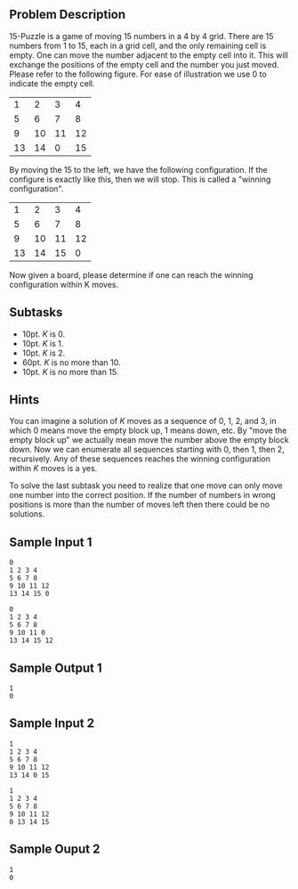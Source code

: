 ## Problem Description ##

15-Puzzle is a game of moving 15 numbers in a 4 by 4 grid. There are 15 numbers from 1 to 15, each in a grid cell, and the only remaining cell is empty. One can move the number adjacent to the empty cell into it. This will exchange the positions of the empty cell and the number you just moved. Please refer to the following figure. For ease of illustration we use 0 to indicate the empty cell.

|   |   |   |   |
|---|---|---|---|
| 1 | 2 | 3 | 4 |
| 5 | 6 | 7 | 8 |
| 9 | 10| 11| 12|
| 13| 14|  0| 15|

By moving the 15 to the left, we have the following configuration. If the configure is exactly like this, then we will stop. This is called a "winning configuration". 

|   |   |   |   |
|---|---|---|---|
| 1 | 2 | 3 | 4 |
| 5 | 6 | 7 | 8 |
| 9 | 10| 11| 12|
| 13| 14| 15|  0|

Now given a board, please determine if one can reach the winning configuration within K moves.

## Subtasks ##

* 10pt. $K$ is $0$.
* 10pt. $K$ is $1$.
* 10pt. $K$ is $2$.
* 60pt. $K$ is no more than $10$.
* 10pt. $K$ is no more than $15$.

## Hints ##

You can imagine a solution of $K$ moves as a sequence of 0, 1, 2, and 3, in which 0 means move the empty block up, 1 means down, etc. By "move the empty block up" we actually mean move the number above the empty block down. Now we can enumerate all sequences starting with 0, then 1, then 2, recursively. Any of these sequences reaches the winning configuration within $K$ moves is a yes.

To solve the last subtask you need to realize that one move can only move one number into the correct position. If the number of numbers in wrong positions is more than the number of moves left then there could be no solutions.

## Sample Input 1 ##
```
0
1 2 3 4
5 6 7 8
9 10 11 12
13 14 15 0

0
1 2 3 4
5 6 7 8
9 10 11 0
13 14 15 12
```

## Sample Output 1 ##
```
1
0
```

## Sample Input 2 ##
```
1
1 2 3 4
5 6 7 8
9 10 11 12
13 14 0 15

1
1 2 3 4
5 6 7 8
9 10 11 12
0 13 14 15
```

## Sample Ouput 2 ##
```
1
0
```